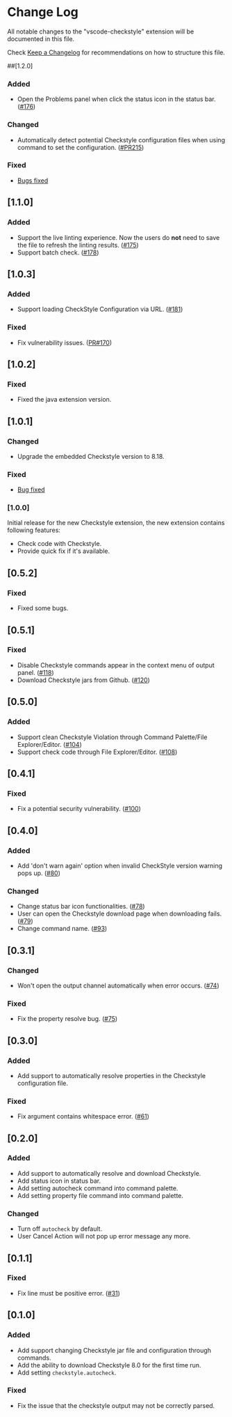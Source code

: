 # Change Log
All notable changes to the "vscode-checkstyle" extension will be documented in this file.

Check [Keep a Changelog](http://keepachangelog.com/) for recommendations on how to structure this file.

##[1.2.0]
### Added
- Open the Problems panel when click the status icon in the status bar. ([#176](https://github.com/jdneo/vscode-checkstyle/issues/176))

### Changed
- Automatically detect potential Checkstyle configuration files when using command to set the configuration. ([#PR215](https://github.com/jdneo/vscode-checkstyle/pull/215))

### Fixed
- [Bugs fixed](https://github.com/jdneo/vscode-checkstyle/issues?q=is%3Aissue+is%3Aclosed+milestone%3A1.2.0+label%3Abug)

## [1.1.0]
### Added
- Support the live linting experience. Now the users do **not** need to save the file to refresh the linting results. ([#175](https://github.com/jdneo/vscode-checkstyle/issues/175))
- Support batch check. ([#178](https://github.com/jdneo/vscode-checkstyle/issues/178))

## [1.0.3]
### Added
- Support loading CheckStyle Configuration via URL. ([#181](https://github.com/jdneo/vscode-checkstyle/issues/181))

### Fixed
- Fix vulnerability issues. ([PR#170](https://github.com/jdneo/vscode-checkstyle/pull/170))

## [1.0.2]
### Fixed
- Fixed the java extension version.

## [1.0.1]
### Changed
- Upgrade the embedded Checkstyle version to 8.18.

### Fixed
- [Bug fixed](https://github.com/jdneo/vscode-checkstyle/issues?q=is%3Aissue+is%3Aclosed+milestone%3A1.0.1+label%3Abug)

### [1.0.0]
Initial release for the new Checkstyle extension, the new extension contains following features:
- Check code with Checkstyle.
- Provide quick fix if it's available.

## [0.5.2]
### Fixed
- Fixed some bugs.

## [0.5.1]
### Fixed
- Disable Checkstyle commands appear in the context menu of output panel. ([#118](https://github.com/jdneo/vscode-checkstyle/issues/118))
- Download Checkstyle jars from Github. ([#120](https://github.com/jdneo/vscode-checkstyle/issues/120))

## [0.5.0]
### Added
- Support clean Checkstyle Violation through Command Palette/File Explorer/Editor. ([#104](https://github.com/jdneo/vscode-checkstyle/issues/104))
- Support check code through File Explorer/Editor. ([#108](https://github.com/jdneo/vscode-checkstyle/issues/108))

## [0.4.1]
### Fixed
- Fix a potential security vulnerability. ([#100](https://github.com/jdneo/vscode-checkstyle/issues/100))

## [0.4.0]
### Added
- Add 'don't warn again' option when invalid CheckStyle version warning pops up. ([#80](https://github.com/jdneo/vscode-checkstyle/pull/80))

### Changed
- Change status bar icon functionalities. ([#78](https://github.com/jdneo/vscode-checkstyle/pull/78))
- User can open the Checkstyle download page when downloading fails. ([#79](https://github.com/jdneo/vscode-checkstyle/pull/79))
- Change command name. ([#93](https://github.com/jdneo/vscode-checkstyle/pull/93))

## [0.3.1]
### Changed
- Won't open the output channel automatically when error occurs. ([#74](https://github.com/jdneo/vscode-checkstyle/issues/74))

### Fixed
- Fix the property resolve bug. ([#75](https://github.com/jdneo/vscode-checkstyle/issues/75))

## [0.3.0]
### Added
- Add support to automatically resolve properties in the Checkstyle configuration file.

### Fixed
- Fix argument contains whitespace error. ([#61](https://github.com/jdneo/vscode-checkstyle/issues/61))

## [0.2.0]
### Added
- Add support to automatically resolve and download Checkstyle.
- Add status icon in status bar.
- Add setting autocheck command into command palette.
- Add setting property file command into command palette.

### Changed
- Turn off ```autocheck``` by default.
- User Cancel Action will not pop up error message any more.

## [0.1.1]
### Fixed
- Fix line must be positive error. ([#31](https://github.com/jdneo/vscode-checkstyle/issues/31))

## [0.1.0]
### Added
- Add support changing Checkstyle jar file and configuration through commands.
- Add the ability to download Checkstyle 8.0 for the first time run.
- Add setting ```checkstyle.autocheck```.

### Fixed
- Fix the issue that the checkstyle output may not be correctly parsed. 